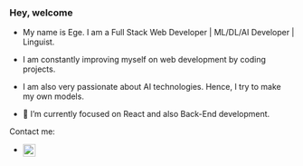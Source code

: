 ### Hey, welcome


- My name is Ege. I am a Full Stack Web Developer | ML/DL/AI Developer | Linguist. 
-  I am constantly improving myself on web development by coding projects. 
- I am also very passionate about AI technologies. Hence, I try to make my own models.



- 🔭 I’m currently focused on React and also Back-End development.


Contact me:
* [<img src="https://unpkg.com/simple-icons@7.15.0/icons/linkedin.svg" alt='linkedin' height='22' align="center">](https://www.linkedin.com/in/ege-bartu-acar-55b160256/)  
